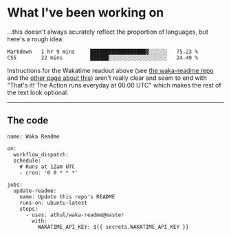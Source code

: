 # What I've been working on

…this doesn't always acurately reflect the proportion of languages, but here's a rough idea:

<!--START_SECTION:waka-->
```text
Markdown   1 hr 9 mins     ██████████████████▓░░░░░░   75.23 % 
CSS        22 mins         ██████░░░░░░░░░░░░░░░░░░░   24.49 % 
```
<!--END_SECTION:waka-->

Instructions for the Wakatime readout above (see [the waka-readme repo](https://github.com/athul/waka-readme) and the [other page about this](https://github.com/marketplace/actions/waka-readme)) aren't really clear and seem to end with "That's it! The Action runs everyday at 00.00 UTC" which makes the rest of the text look optional.

---

## The code

```
name: Waka Readme

on:
  workflow_dispatch:
  schedule:
    # Runs at 12am UTC
    - cron: '0 0 * * *'

jobs:
  update-readme:
    name: Update this repo's README
    runs-on: ubuntu-latest
    steps:
      - uses: athul/waka-readme@master
        with:
          WAKATIME_API_KEY: ${{ secrets.WAKATIME_API_KEY }}
```
